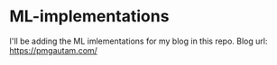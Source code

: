 # ML-implementations
I'll be adding the ML imlementations for my blog in this repo.
Blog url: https://pmgautam.com/

